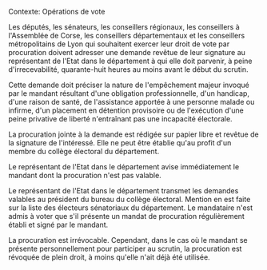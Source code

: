 Contexte: Opérations de vote

Les députés, les sénateurs, les conseillers régionaux, les conseillers à l'Assemblée de Corse, les conseillers départementaux et les conseillers métropolitains de Lyon qui souhaitent exercer leur droit de vote par procuration doivent adresser une demande revêtue de leur signature au représentant de l'Etat dans le département à qui elle doit parvenir, à peine d'irrecevabilité, quarante-huit heures au moins avant le début du scrutin.

Cette demande doit préciser la nature de l'empêchement majeur invoqué par le mandant résultant d'une obligation professionnelle, d'un handicap, d'une raison de santé, de l'assistance apportée à une personne malade ou infirme, d'un placement en détention provisoire ou de l'exécution d'une peine privative de liberté n'entraînant pas une incapacité électorale.

La procuration jointe à la demande est rédigée sur papier libre et revêtue de la signature de l'intéressé. Elle ne peut être établie qu'au profit d'un membre du collège électoral du département.

Le représentant de l'Etat dans le département avise immédiatement le mandant dont la procuration n'est pas valable.

Le représentant de l'Etat dans le département transmet les demandes valables au président du bureau du collège électoral. Mention en est faite sur la liste des électeurs sénatoriaux du département. Le mandataire n'est admis à voter que s'il présente un mandat de procuration régulièrement établi et signé par le mandant.

La procuration est irrévocable. Cependant, dans le cas où le mandant se présente personnellement pour participer au scrutin, la procuration est révoquée de plein droit, à moins qu'elle n'ait déjà été utilisée.